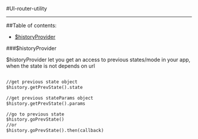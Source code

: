 #UI-router-utility

---
##Table of contents:

- [$historyProvider](#historyProvider)


###$historyProvider

$historyProvider let you get an access to previous states/mode in your app,
 when the state is not depends on url


```html

//get previous state object
$history.getPrevState().state 

//get previous stateParams object
$history.getPrevState().params

//go to previous state
$history.goPrevState()
//or
$history.goPrevState().then(callback)

```